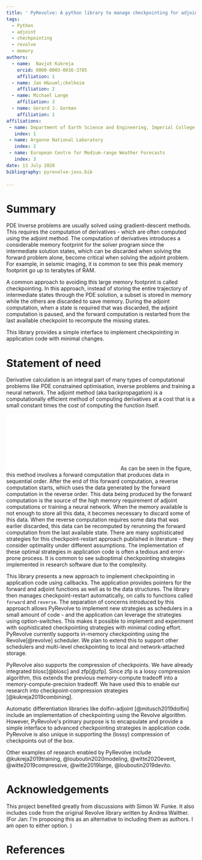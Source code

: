 ```yaml
---
title: ' PyRevolve: A python library to manage checkpointing for adjoints '
tags:
  - Python
  - adjoint
  - checkpointing
  - revolve
  - memory
authors:
  - name:  Navjot Kukreja
    orcid: 0000-0003-0016-3785
    affiliation: 1
  - name: Jan H&uuml;ckelheim
    affiliation: 2
  - name: Michael Lange
    affiliation: 3
  - name: Gerard J. Gorman
    affiliation: 1
affiliations:
 - name: Department of Earth Science and Engineering, Imperial College London
   index: 1
 - name: Argonne National Laboratory
   index: 2
 - name: European Centre for Medium-range Weather Forecasts
   index: 3
date: 13 July 2020
bibliography: pyrevolve-joss.bib

---
```




# Summary

PDE Inverse problems are usually solved using gradient-descent methods. This requires the computation of derivatives - which are often computed using the adjoint method. The computation of derivatives introduces a considerable memory footprint for the solver program since the intermediate solution states, which can be discarded when solving the forward problem alone, become critical when solving the adjoint problem. For example, in seismic imaging, it is common to see this peak memory footprint go up to terabytes of RAM. 

A common approach to avoiding this large memory footprint is called checkpointing. In this approach, instead of storing the entire trajectory of intermediate states through the PDE solution, a subset is stored in memory while the others are discarded to save memory. During the adjoint computation, when a state is required that was discarded, the adjoint computation is paused, and the forward computation is restarted from the last available checkpoint to recompute the missing states.

This library provides a simple interface to implement checkpointing in application code with minimal changes. 

# Statement of need
Derivative calculation is an integral part of many types of computational problems like PDE constrained optimisation, inverse problems and training a neural network. The adjoint method (aka backpropagation) is a computationally efficient method of computing derivatives at a cost that is a small constant times the cost of computing the function itself. 

![Data flow for derivative computations using the adjoint method \label{fig:dataflow}](dataflow.pdf)
As can be seen in the figure, this method involves a forward computation that produces data in sequential order. After the end of this forward computation, a reverse computation starts, which uses the data generated by the forward computation in the reverse order. This data being produced by the forward computation is the source of the high memory requirement of adjoint computations or training a neural network. When the memory available is not enough to store all this data, it becomes necessary to discard some of this data. When the reverse computation requires some data that was earlier discarded, this data can be recomputed by rerunning the forward computation from the last available state. There are many sophisticated strategies for this checkpoint-restart approach published in literature - they consider optimality under different assumptions. The implementation of these optimal strategies in application code is often a tedious and error-prone process. It is common to see suboptimal checkpointing strategies implemented in research software due to the complexity. 

This library presents a new approach to implement checkpointing in application code using callbacks. The application provides pointers for the forward and adjoint functions as well as to the data structures. The library then manages checkpoint-restart automatically, on calls to functions called `forward` and `reverse`. The separation of concerns introduced by this approach allows PyRevolve to implement new strategies as schedulers in a small amount of code - and the application can leverage the strategies using option-switches. This makes it possible to implement and experiment with sophisticated checkpointing strategies with minimal coding effort. PyRevolve currently supports in-memory checkpointing using the Revolve[@revolve] scheduler. We plan to extend this to support other schedulers and multi-level checkpointing to local and network-attached storage. 

PyRevolve also supports the compression of checkpoints. We have already integrated blosc[@blosc] and zfp[@zfp]. Since zfp is a lossy compression algorithm, this extends the previous memory-compute tradeoff into a memory-compute-precision tradeoff. We have used this to enable our research into checkpoint-compression strategies [@kukreja2019combining].

Automatic differentiation libraries like dolfin-adjoint [@mitusch2019dolfin] include an implementation of checkpointing using the Revolve algorithm. However, PyRevolve's primary purpose is to encapsulate and provide a simple interface to advanced checkpointing strategies in application code. PyRevolve is also unique in supporting the (lossy) compression of checkpoints out of the box. 

Other examples of research enabled by PyRevolve include @kukreja2019training, @louboutin2020modeling, @witte2020event, @witte2019compressive, @witte2019large, @louboutin2019devito. 

# Acknowledgements

This project benefited greatly from discussions with Simon W. Funke. It also includes code from the original Revolve library written by Andrea Walther. (For Jan: I'm proposing this as an alternative to including them as authors. I am open to either option. )

# References
